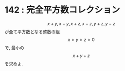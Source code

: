 # 142 : 完全平方数コレクション

$$x + y, x - y, x + z, x - z, y + z, y - z$$が全て平方数となる整数の組$$x > y > z > 0$$で, 最小の$$x + y + z$$を求めよ.


